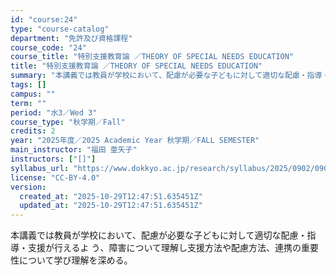 ```yaml
---
id: "course:24"
type: "course-catalog"
department: "免許及び資格課程"
course_code: "24"
course_title: "特別支援教育論 ／THEORY OF SPECIAL NEEDS EDUCATION"
title: "特別支援教育論 ／THEORY OF SPECIAL NEEDS EDUCATION"
summary: "本講義では教員が学校において、配慮が必要な子どもに対して適切な配慮・指導・支援が行えるよ う、障害について理解し支援方法や配慮方法、連携の重要性について学び理解を深める。"
tags: []
campus: ""
term: ""
period: "水3／Wed 3"
course_type: "秋学期／Fall"
credits: 2
year: "2025年度／2025 Academic Year 秋学期／FALL SEMESTER"
main_instructor: "福田 亜矢子"
instructors: ["[]"]
syllabus_url: "https://www.dokkyo.ac.jp/research/syllabus/2025/0902/0902_00024_ja_JP.html"
license: "CC-BY-4.0"
version:
  created_at: "2025-10-29T12:47:51.635451Z"
  updated_at: "2025-10-29T12:47:51.635451Z"
---
```

本講義では教員が学校において、配慮が必要な子どもに対して適切な配慮・指導・支援が行えるよ う、障害について理解し支援方法や配慮方法、連携の重要性について学び理解を深める。

